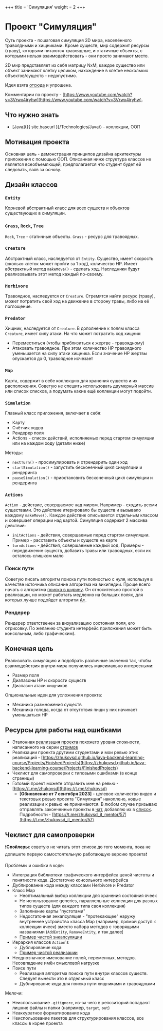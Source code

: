 +++
title = 'Симуляция'
weight = 2
+++

# Проект "Симуляция"

Суть проекта - пошаговая симуляция 2D мира, населённого травоядными и хищниками. Кроме существ, мир содержит ресурсы (траву), которыми питаются травоядные, и статичные объекты, с которыми нельзя взаимодействовать - они просто занимают место.

2D мир представляет из себя матрицу NxM, каждое существо или объект занимают клетку целиком, нахождение в клетке нескольких объектов/существ - недопустимо.

Идея взята [отсюда](https://www.youtube.com/watch?v=SfEZSyvbj2w) и упрощена.

Комментарии по проекту - [https://www.youtube.com/watch?v=3Vrwx4iryhw](https://www.youtube.com/watch?v=3Vrwx4iryhw).

## Что нужно знать

- [Java]({{ site.baseurl }}/Technologies/Java/) - коллекции, ООП

## Мотивация проекта

Основная цель - демонстрация принципов дизайна архитектуры приложения с помощью ООП. Описанная ниже структура классов не является всеобъемлющей, предполагается что студент будет ей следовать, взяв за основу.

## Дизайн классов

### `Entity`

Корневой абстрактный класс для всех существ и объектов существующих в симуляции.

### `Grass`, `Rock`, `Tree`

`Rock`, `Tree` - статичные объекты. `Grass` - ресурс для травоядных.

### `Creature`

Абстрактный класс, наследуется от `Entity`. Существо, имеет скорость (сколько клеток может пройти за 1 ход), количество HP. Имеет абстрактный метод `makeMove()` - сделать ход. Наследники будут реализовывать этот метод каждый по-своему.

### `Herbivore`

Травоядное, наследуется от `Creature`. Стремятся найти ресурс (траву), может потратить свой ход на движение в сторону травы, либо на её поглощение.

### `Predator`

Хищник, наследуется от `Creature`. В дополнение к полям класса `Creature`, имеет силу атаки. На что может потратить ход хищник:
- Переместиться (чтобы приблизиться к жертве - травоядному)
- Атаковать травоядное. При этом количество HP травоядного уменьшается на силу атаки хищника. Если значение HP жертвы опускается до 0, травоядное исчезает

### `Map`

Карта, содержит в себе коллекцию для хранения существ и их расположения. Советую не спешить использовать двумерный массив или список списков, а подумать какие ещё коллекции могут подойти.

### `Simulation`

Главный класс приложения, включает в себя:
- Карту
- Счётчик ходов
- Рендерер поля
- Actions - список действий, исполняемых перед стартом симуляции или на каждом ходу (детали ниже)

Методы:
- `nextTurn()` - просимулировать и отрендерить один ход
- `startSimulation()` - запустить бесконечный цикл симуляции и рендеринга
- `pauseSimulation()` - приостановить бесконечный цикл симуляции и рендеринга

### `Actions`

`Action` - действие, совершаемое над миром. Например - сходить всеми существами. Это действие итерировало бы существ и вызывало каждому `makeMove()`. Каждое действие описывается отдельным классом и совершает операции над картой. Симуляция содержит 2 массива действий:
- `initActions` - действия, совершаемые перед стартом симуляции. Пример - расставить объекты и существ на карте
- `turnActions` - действия, совершаемые каждый ход. Примеры - передвижение существ, добавить травы или травоядных, если их осталось слишком мало

### Поиск пути

Советую писать алгоритм поиска пути полностью с нуля, используя в качестве источника описание алгоритма на википедии. Проще всего начать с алгоритма [поиска в ширину](https://ru.wikipedia.org/wiki/%D0%9F%D0%BE%D0%B8%D1%81%D0%BA_%D0%B2_%D1%88%D0%B8%D1%80%D0%B8%D0%BD%D1%83). Он относительно простой в реализации, но может работать медленно на больших полях, для которых лучше подойдет алгоритм [A\*](https://ru.wikipedia.org/wiki/A*).

### Рендерер

Рендерер ответственен за визуализацию состояния поля, его отрисовку. По желанию студента интерфейс приложения может быть консольным, либо графическим).

## Конечная цель

Реализовать симуляцию и подобрать различные значения так, чтобы взаимодействия внутри мира получились максимально интересными:
- Размер поля
- Диапазоны HP и скорости существ
- Диапазон атаки хищников

Опциональные идеи для усложнения проекта:
- Механика размножения существ
- Механика голода, когда от отсутствия пищи у них начинает уменьшаться HP

## Ресурсы для работы над ошибками

- Эталонная [реализация проекта](https://github.com/zhukovsd/chess) похожего уровня сложности, написанного на серии [стримов](https://www.youtube.com/watch?v=Pzydm8GZzMs)
- Реализации проекта другими студентами и мои ревью этих реализаций - [https://zhukovsd.github.io/java-backend-learning-course/Projects/FinishedProjects](https://zhukovsd.github.io/java-backend-learning-course/Projects/FinishedProjects)
- Чеклист для самопроверки с типовыми ошибками (в конце страницы)
- Готовый проект можете отправить мне на ревью - [https://t.me/zhukovsd](https://t.me/zhukovsd)
  - **[Обновление от 7 сентября 2023]** - целевое количество видео и текстовых ревью проекта "Симуляция" накоплено, новые реализации к ревью не принимаются. В любом случае призываю отправлять законченные проекты в [чат](https://t.me/zhukovsd_it_chat), добавляю их в [список](https://zhukovsd.github.io/java-backend-learning-course/Projects/FinishedProjects/). Подробности - [https://t.me/zhukovsd_it_mentor/57](https://t.me/zhukovsd_it_mentor/57) 

## Чеклист для самопроверки

❗️**Спойлеры**: советую не читать этот список до того момента, пока не допишете первую самостоятельную работающую версию проекта❗️

Проблемы и ошибки в коде:
- Интеграция библиотеки графического интерфейса ценой чистоты и понятности кода. Достаточно консольного интерфейса
- Дублирование кода между классами Herbivore и Predator
- Класс Map
  - Неоптимальный выбор коллекции для хранения состояния ячеек
  - Не использование generics, параллельные коллекции для разных типов существ (для каждого типа своя коллекция)
  - Заполнение карты "пустотами"
  - Недостаточная энкапсуляция - "протекающее" наружу внутреннее устройство класса Map (например, прямой доступ к коллекции ячеек) вместо набора методов с говорящими названиями (`AddEntity`, `RemoveEntity`, и так далее)
  - [Пример чистой энкапсуляции](https://gist.github.com/zhukovsd/7813f34044f69dc160681db88e654b71#map)
- Иерархия классов `Action`'s
  - Дублирование кода
  - [Пример чистой реализации](https://github.com/immagixe/Matrix2077/tree/master/src/main/java/main/java/Matrix2077/actions)
- Неоднозначное именование полей, переменных, методов. Несовпадение имён смысловой нагрузке
- Поиск пути
  - Реализация алгоритма поиска пути внутри классов существ. Следует вынести это в отдельный класс
  - Дублирование кода для поиска пути хищниками и травоядными

Мелочи:
- Неиспользование `.gitignore`, из-за чего в репозиторий попадают лишние файлы и папки (например, `target`, `out`)
- Неаккуратное форматирование кода
- Неиспользование пакетов для структурирования классов, все классы в корне проекта
